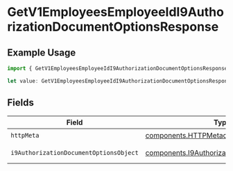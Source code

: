 # GetV1EmployeesEmployeeIdI9AuthorizationDocumentOptionsResponse

## Example Usage

```typescript
import { GetV1EmployeesEmployeeIdI9AuthorizationDocumentOptionsResponse } from "@gusto/embedded-api/models/operations/getv1employeesemployeeidi9authorizationdocumentoptions.js";

let value: GetV1EmployeesEmployeeIdI9AuthorizationDocumentOptionsResponse = {};
```

## Fields

| Field                                                                                                  | Type                                                                                                   | Required                                                                                               | Description                                                                                            |
| ------------------------------------------------------------------------------------------------------ | ------------------------------------------------------------------------------------------------------ | ------------------------------------------------------------------------------------------------------ | ------------------------------------------------------------------------------------------------------ |
| `httpMeta`                                                                                             | [components.HTTPMetadata](../../models/components/httpmetadata.md)                                     | :heavy_check_mark:                                                                                     | N/A                                                                                                    |
| `i9AuthorizationDocumentOptionsObject`                                                                 | [components.I9AuthorizationDocumentOption](../../models/components/i9authorizationdocumentoption.md)[] | :heavy_minus_sign:                                                                                     | Example response                                                                                       |